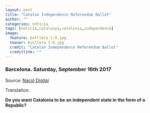 ```yaml
---
layout: post
title: "Catalan Independence Referendum Ballot"
author: ""
categories: noticia
tags: [noticia,catalunya,catalonia,independence]
image:
  feature: butlleta 1-O.jpg  
  teaser: butlleta 1-O.jpg
  credit: "Catalan Independence Referendum Ballot" 
  creditlink: ""
---
```


### Barcelona. Saturday, September 16th 2017
	
Source: [Nació Digital](http://www.naciodigital.cat/noticia/137788/aixi/seran/paperetes/referendum/1-o)

Translation:

**Do you want Catalonia to be an independent state in the form of a Republic?**
